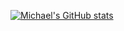 [![Michael's GitHub stats](https://github-readme-stats.vercel.app/api?username=airalcorn2&show_icons=True&hide_rank=True)](https://github.com/airalcorn2/github-readme-stats)
